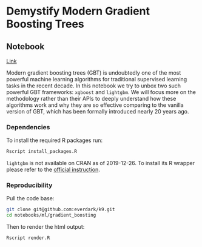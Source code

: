 # Demystify Modern Gradient Boosting Trees

## Notebook

[Link](https://everdark.github.io/k9/notebooks/ml/gradient_boosting/gbt.nb.html)

Modern gradient boosting trees (GBT) is undoubtedly one of the most powerful machine learning algorithms for traditional supervised learning tasks in the recent decade.
In this notebook we try to unbox two such powerful GBT frameworks: `xgboost` and `lightgbm`.
We will focus more on the methodology rather than their APIs to deeply understand how these algorithms work and why they are so effective comparing to the vanilla version of GBT,
which has been formally introduced nearly 20 years ago.

### Dependencies

To install the required R packages run:

```sh
Rscript install_packages.R
```

`lightgbm` is not available on CRAN as of 2019-12-26.
To install its R wrapper please refer to the [official instruction](https://github.com/microsoft/LightGBM/tree/master/R-package).

### Reproducibility

Pull the code base:

```sh
git clone git@github.com:everdark/k9.git
cd notebooks/ml/gradient_boosting
```

Then to render the html output:

```sh
Rscript render.R
```

